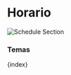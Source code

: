 <!-- add-breadcrumbs -->
# Horario

<img class="screenshot" alt="Schedule Section" src="{{docs_base_url}}/assets/img/education/schedule/schedule-section.png">

### Temas

{index}
